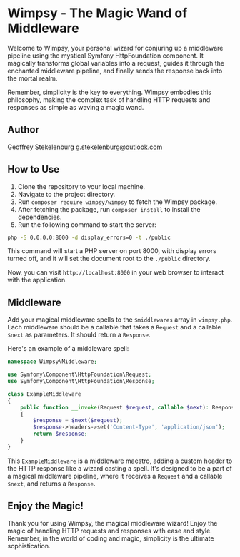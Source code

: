 # Wimpsy - The Magic Wand of Middleware

Welcome to Wimpsy, your personal wizard for conjuring up a middleware pipeline using the mystical Symfony HttpFoundation component. It magically transforms global variables into a request, guides it through the enchanted middleware pipeline, and finally sends the response back into the mortal realm.

Remember, simplicity is the key to everything. Wimpsy embodies this philosophy, making the complex task of handling HTTP requests and responses as simple as waving a magic wand.

## Author
Geoffrey Stekelenburg <g.stekelenburg@outlook.com>

## How to Use

1. Clone the repository to your local machine.
2. Navigate to the project directory.
3. Run `composer require wimpsy/wimpsy` to fetch the Wimpsy package.
4. After fetching the package, run `composer install` to install the dependencies.
5. Run the following command to start the server:

```bash
php -S 0.0.0.0:8000 -d display_errors=0 -t ./public
```

This command will start a PHP server on port 8000, with display errors turned off, and it will set the document root to the `./public` directory.

Now, you can visit `http://localhost:8000` in your web browser to interact with the application.

## Middleware

Add your magical middleware spells to the `$middlewares` array in `wimpsy.php`. Each middleware should be a callable that takes a `Request` and a callable `$next` as parameters. It should return a `Response`.

Here's an example of a middleware spell:

```php
namespace Wimpsy\Middleware;

use Symfony\Component\HttpFoundation\Request;
use Symfony\Component\HttpFoundation\Response;

class ExampleMiddleware
{
    public function __invoke(Request $request, callable $next): Response
    {
        $response = $next($request);
        $response->headers->set('Content-Type', 'application/json');
        return $response;
    }
}
```

This `ExampleMiddleware` is a middleware maestro, adding a custom header to the HTTP response like a wizard casting a spell. It's designed to be a part of a magical middleware pipeline, where it receives a `Request` and a callable `$next`, and returns a `Response`.

## Enjoy the Magic!

Thank you for using Wimpsy, the magical middleware wizard! Enjoy the magic of handling HTTP requests and responses with ease and style. Remember, in the world of coding and magic, simplicity is the ultimate sophistication.
